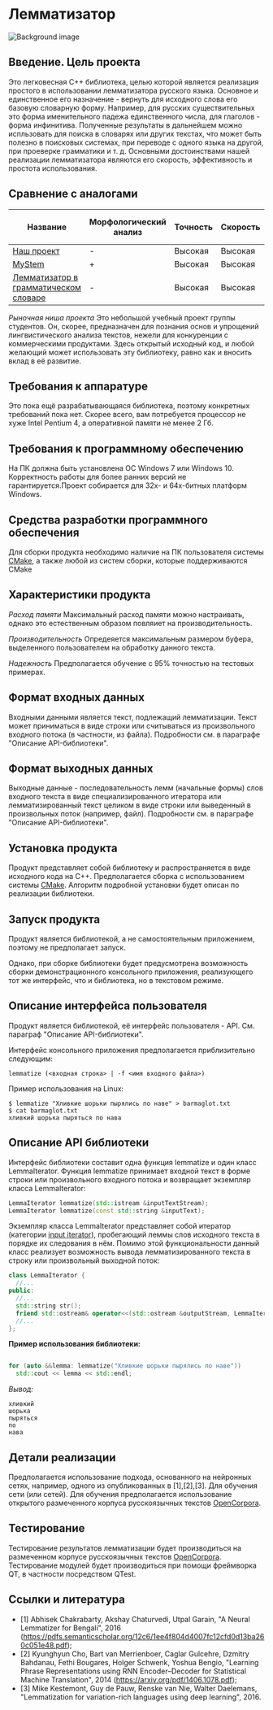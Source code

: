 # Лемматизатор
![Background image](https://github.com/spratskevich/Lemmatizer/blob/master/images/banner.png)

## Введение. Цель проекта
Это легковесная C++ библиотека, целью которой является реализация простого в использовании лемматизатора русского языка. Основное и единственное его назначение - вернуть для исходного слова его базовую словарную форму. Например, для русских существительных это форма именительного падежа единственного числа, для глаголов - форма инфинитива. Полученные результаты в дальнейшем можно испльзовать для поиска в словарях или других текстах, что может быть полезно в поисковых системах, при переводе с одного языка на другой, при проеверке грамматики и т. д. Основными достоинствами нашей реализации лемматизатора являются его скорость, эффективность и простота использования.

## Сравнение с аналогами
Название|Морфологический анализ|Точность|Скорость|Объём требуемой памяти
--------|----------------------|--------|--------|-----------------------
[Наш проект](https://github.com/spratskevich/Lemmatizer)|-|Высокая|Высокая|Небольшой
[MyStem](https://tech.yandex.ru/mystem/)|+|Высокая|Высокая|Средний
[Лемматизатор в грамматическом словаре](http://www.solarix.ru/for_developers/api/lemmatizator-api.shtml)|-|Высокая|Высокая|Небольшой

*Рыночная ниша проекта*
Это небольшой учебный проект группы студентов. Он, скорее, предназначен для познания основ и упрощений лингвистического анализа текстов, нежели для конкуренции с коммерческими продуктами. Здесь открытый исходный код, и любой желающий может использовать эту библиотеку, равно как и вносить вклад в её развитие. 

## Требования к аппаратуре
Это пока ещё разрабатывающаяся библиотека, поэтому конкретных требований пока нет. Скорее всего, вам потребуется процессор не хуже Intel Pentium 4, а оперативной памяти не менее 2 Гб. 

## Требования к программному обеспечению
На ПК должна быть установлена ОС Windows 7 или Windows 10. Корректность работы для более ранних версий не гарантируется.Проект собирается для 32х- и 64х-битных платформ Windows.

## Средства разработки программного обеспечения
Для сборки продукта необходимо наличие на ПК пользователя системы [CMake](https://cmake.org/), а также любой из систем сборки, которые поддерживаются CMake

## Характеристики продукта
*Расход памяти*
Максимальный расход памяти можно настраивать, однако это естественным образом повляиет на производительность.

*Производительность*
Опредеяется максимальным размером буфера, выделенного пользователем на обработку данного текста.

*Надежность*
Предполагается обучение с 95% точностью на тестовых примерах. 

## Формат входных данных
Входными данными является текст, подлежащий лемматизации. Текст может приниматься в виде строки или считываться из произвольного  входного потока (в частности, из файла). Подробности см. в параграфе "Описание API-библиотеки".

## Формат выходных данных
Выходные данные - последовательность лемм (начальные формы) слов входного текста в виде специализированного итератора или лемматизированный текст целиком в виде строки или выведенный в произвольных поток (например, файл). Подробности см. в параграфе "Описание API-библиотеки".

## Установка продукта
Продукт представляет собой библиотеку и распространяется в виде исходного кода на C++. Предполагается сборка с использованием 
системы [CMake](https://cmake.org/). Алгоритм подробной установки будет описан по реализации библиотеки.

## Запуск продукта
Продукт является библиотекой, а не самостоятельным приложением, поэтому не предполагает запуск.

Однако, при сборке библиотеки будет предусмотрена возможность сборки демонстрационного консольного приложения, реализующего тот же интерфейс, что и библиотека, но в текстовом режиме.

## Описание интерфейса пользователя
Продукт является библиотекой, её интерфейс пользователя - API. См. параграф "Описание API-библиотеки".

Интерфейс консольного приложения предполагается приблизительно следующим:
```
lemmatize (<входная строка> | -f <имя входного файла>)
```
Пример использования на Linux:
```
$ lemmatize "Хливкие шорьки пырялись по наве" > barmaglot.txt
$ cat barmaglot.txt
хливкий шорька пыряться по нава
```

## Описание API библиотеки
Интерфейс библиотеки составит одна функция lemmatize и один класс LemmaIterator. Функция lemmatize принимает входной текст в форме строки или произвольного входного потока и возвращает экземпляр класса LemmaIterator:
```C++
LemmaIterator lemmatize(std::istream &inputTextStream);
LemmaIterator lemmatize(const std::string &inputText);
```
Экземпляр класса LemmaIterator представляет собой итератор (категории [input iterator](http://www.cplusplus.com/reference/iterator/InputIterator/)), пробегающий леммы слов исходного текста в порядке их следования в нём. Помимо этой функциональности данный класс реализует возможность вывода лемматизированного текста в строку или произвольный выходной поток:
```C++
class LemmaIterator {
  //...
public:
  //...
  std::string str();
  friend std::ostream& operator<<(std::ostream &outputStream, LemmaIterator &lemmaIterator);
  //...
};
```

**Пример использования библиотеки:**
```C++

for (auto &&lemma: lemmatize("Хливкие шорьки пырялись по наве"))
  std::cout << lemma << std::endl;
```
*Вывод:*
```
хливкий
шорька
пыряться
по
нава
```

## Детали реализации
Предполагается использование подхода, основанного на нейронных сетях, например, одного из опубликованных в [1],[2],[3]. Для обучения сети (или сетей). Для обучения предполагается использование открытого размеченного корпуса русскоязычных текстов [OpenCorpora](http://opencorpora.org/).

## Тестирование
Тестирование результатов лемматизации будет производиться на размеченном корпусе русскоязычных текстов [OpenCorpora](http://opencorpora.org/).
Тестирование модулей будет производиться при помощи фреймворка QT, в частности посредством QTest.

## Ссылки и литература
* [1] Abhisek Chakrabarty, Akshay Chaturvedi, Utpal Garain, "A Neural Lemmatizer for Bengali", 2016 (https://pdfs.semanticscholar.org/12c6/1ee4f804d4007fc12cfd0d13ba260c051e48.pdf);
* [2] Kyunghyun Cho, Bart van Merrienboer, Caglar Gulcehre, Dzmitry Bahdanau, Fethi Bougares, Holger Schwenk, Yoshua Bengio, "Learning Phrase Representations using RNN Encoder–Decoder for Statistical Machine Translation", 2014 (https://arxiv.org/pdf/1406.1078.pdf);
* [3] Mike Kestemont, Guy de Pauw, Renske van Nie, Walter Daelemans, "Lemmatization for variation-rich languages using deep learning", 2016.
